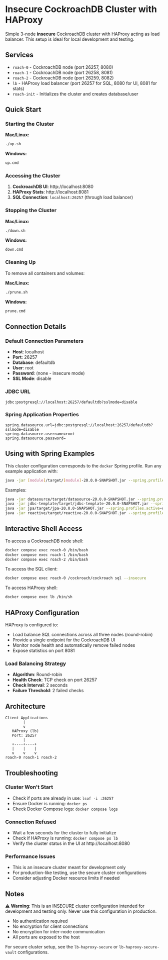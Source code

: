 # Insecure CockroachDB Cluster with HAProxy

Simple 3-node **insecure** CockroachDB cluster with HAProxy acting as load balancer. This setup is ideal for local development and testing.

## Services

* `roach-0` - CockroachDB node (port 26257, 8080)
* `roach-1` - CockroachDB node (port 26258, 8081)
* `roach-2` - CockroachDB node (port 26259, 8082)
* `lb` - HAProxy load balancer (port 26257 for SQL, 8080 for UI, 8081 for stats)
* `roach-init` - Initializes the cluster and creates database/user

## Quick Start

### Starting the Cluster

**Mac/Linux:**
```bash
./up.sh
```

**Windows:**
```cmd
up.cmd
```

### Accessing the Cluster

1. **CockroachDB UI**: http://localhost:8080
2. **HAProxy Stats**: http://localhost:8081
3. **SQL Connection**: `localhost:26257` (through load balancer)

### Stopping the Cluster

**Mac/Linux:**
```bash
./down.sh
```

**Windows:**
```cmd
down.cmd
```

### Cleaning Up

To remove all containers and volumes:

**Mac/Linux:**
```bash
./prune.sh
```

**Windows:**
```cmd
prune.cmd
```

## Connection Details

### Default Connection Parameters
- **Host**: localhost
- **Port**: 26257
- **Database**: defaultdb
- **User**: root
- **Password**: (none - insecure mode)
- **SSL Mode**: disable

### JDBC URL
```
jdbc:postgresql://localhost:26257/defaultdb?sslmode=disable
```

### Spring Application Properties
```properties
spring.datasource.url=jdbc:postgresql://localhost:26257/defaultdb?sslmode=disable
spring.datasource.username=root
spring.datasource.password=
```

## Using with Spring Examples

This cluster configuration corresponds to the `docker` Spring profile. Run any example application with:

```bash
java -jar [module]/target/[module]-20.0.0-SNAPSHOT.jar --spring.profiles.active=docker
```

Examples:
```bash
java -jar datasource/target/datasource-20.0.0-SNAPSHOT.jar --spring.profiles.active=docker
java -jar jdbc-template/target/jdbc-template-20.0.0-SNAPSHOT.jar --spring.profiles.active=docker
java -jar jpa/target/jpa-20.0.0-SNAPSHOT.jar --spring.profiles.active=docker
java -jar reactive/target/reactive-20.0.0-SNAPSHOT.jar --spring.profiles.active=docker
```

## Interactive Shell Access

To access a CockroachDB node shell:
```bash
docker compose exec roach-0 /bin/bash
docker compose exec roach-1 /bin/bash
docker compose exec roach-2 /bin/bash
```

To access the SQL client:
```bash
docker compose exec roach-0 /cockroach/cockroach sql --insecure
```

To access HAProxy shell:
```bash
docker compose exec lb /bin/sh
```

## HAProxy Configuration

HAProxy is configured to:
- Load balance SQL connections across all three nodes (round-robin)
- Provide a single endpoint for the CockroachDB UI
- Monitor node health and automatically remove failed nodes
- Expose statistics on port 8081

### Load Balancing Strategy
- **Algorithm**: Round-robin
- **Health Check**: TCP check on port 26257
- **Check Interval**: 2 seconds
- **Failure Threshold**: 2 failed checks

## Architecture

```
Client Applications
        |
        v
   HAProxy (lb)
   Port: 26257
        |
   +----+----+
   |    |    |
   v    v    v
roach-0 roach-1 roach-2
```

## Troubleshooting

### Cluster Won't Start
- Check if ports are already in use: `lsof -i :26257`
- Ensure Docker is running: `docker ps`
- Check Docker Compose logs: `docker compose logs`

### Connection Refused
- Wait a few seconds for the cluster to fully initialize
- Check if HAProxy is running: `docker compose ps lb`
- Verify the cluster status in the UI at http://localhost:8080

### Performance Issues
- This is an insecure cluster meant for development only
- For production-like testing, use the secure cluster configurations
- Consider adjusting Docker resource limits if needed

## Notes

⚠️ **Warning**: This is an INSECURE cluster configuration intended for development and testing only. Never use this configuration in production.

- No authentication required
- No encryption for client connections
- No encryption for inter-node communication
- All ports are exposed to the host

For secure cluster setup, see the `lb-haproxy-secure` or `lb-haproxy-secure-vault` configurations.